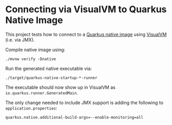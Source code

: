 # Connecting via VisualVM to Quarkus Native Image

This project tests how to connect to a [Quarkus native image](https://quarkus.io/)
using [VisualVM](https://visualvm.github.io/) (i.e. via JMX).

Compile native image using:

```shell script
./mvnw verify -Dnative
```

Run the generated native executable via:

```shell script
./target/quarkus-native-startup-*-runner
```

The executable should now show up in VisualVM as `io.quarkus.runner.GeneratedMain`.

The only change needed to include JMX support is adding the following to `application.properties`:

`quarkus.native.additional-build-args=--enable-monitoring=all`
